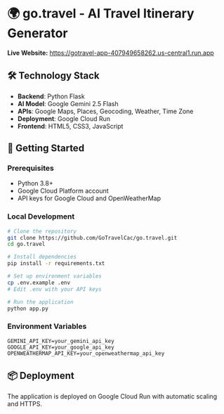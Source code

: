 # 🌍 go.travel - AI Travel Itinerary Generator

**Live Website:** https://gotravel-app-407949658262.us-central1.run.app

## 🛠️ Technology Stack

- **Backend**: Python Flask
- **AI Model**: Google Gemini 2.5 Flash
- **APIs**: Google Maps, Places, Geocoding, Weather, Time Zone
- **Deployment**: Google Cloud Run
- **Frontend**: HTML5, CSS3, JavaScript

## 🚀 Getting Started

### Prerequisites
- Python 3.8+
- Google Cloud Platform account
- API keys for Google Cloud and OpenWeatherMap

### Local Development
```bash
# Clone the repository
git clone https://github.com/GoTravelCac/go.travel.git
cd go.travel

# Install dependencies
pip install -r requirements.txt

# Set up environment variables
cp .env.example .env
# Edit .env with your API keys

# Run the application
python app.py
```

### Environment Variables
```
GEMINI_API_KEY=your_gemini_api_key
GOOGLE_API_KEY=your_google_api_key
OPENWEATHERMAP_API_KEY=your_openweathermap_api_key
```

## 📦 Deployment

The application is deployed on Google Cloud Run with automatic scaling and HTTPS.
